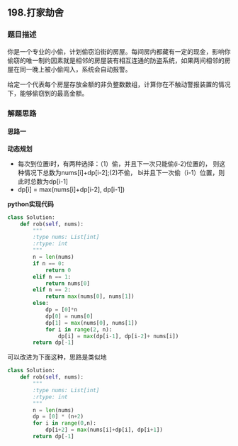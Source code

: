 ## 198.打家劫舍
### 题目描述
你是一个专业的小偷，计划偷窃沿街的房屋。每间房内都藏有一定的现金，影响你偷窃的唯一制约因素就是相邻的房屋装有相互连通的防盗系统，如果两间相邻的房屋在同一晚上被小偷闯入，系统会自动报警。

给定一个代表每个房屋存放金额的非负整数数组，计算你在不触动警报装置的情况下，能够偷窃到的最高金额。

### 解题思路
#### 思路一
**动态规划**
- 每次到位置i时，有两种选择：（1）偷，并且下一次只能偷(i-2)位置的， 则这种情况下总数为nums[i]+dp[i-2];(2)不偷， bi并且下一次偷（i-1）位置，则此时总数为dp[i-1]
- dp[i] = max(nums[i]+dp[i-2], dp[i-1])

**python实现代码**
```python
class Solution:
    def rob(self, nums):
        """
        :type nums: List[int]
        :rtype: int
        """
        n = len(nums)
        if n == 0:
            return 0
        elif n == 1:
            return nums[0]
        elif n == 2:
            return max(nums[0], nums[1])
        else:
            dp = [0]*n
            dp[0] = nums[0]
            dp[1] = max(nums[0], nums[1])
            for i in range(2, n):
                dp[i] = max(dp[i-1], dp[i-2]+ nums[i])
        return dp[-1]
```

可以改进为下面这种，思路是类似地
```python
class Solution:
    def rob(self, nums):
        """
        :type nums: List[int]
        :rtype: int
        """
        n = len(nums)
        dp = [0] * (n+2)
        for i in range(0,n):
            dp[i+2] = max(nums[i]+dp[i], dp[i+1])
        return dp[-1]
```
